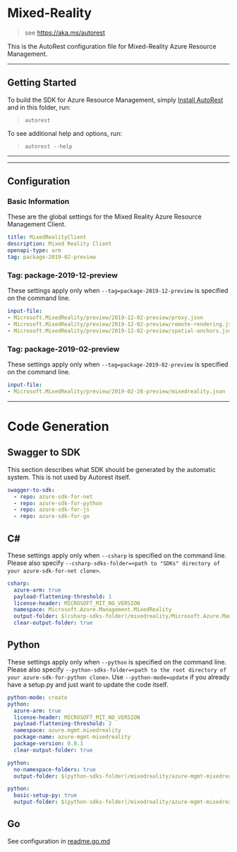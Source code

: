 # Mixed-Reality

> see https://aka.ms/autorest

This is the AutoRest configuration file for Mixed-Reality Azure Resource Management.

---
## Getting Started
To build the SDK for Azure Resource Management, simply [Install AutoRest](https://aka.ms/autorest/install) and in this folder, run:

> `autorest`

To see additional help and options, run:

> `autorest --help`
---

---
## Configuration

### Basic Information
These are the global settings for the Mixed Reality Azure Resource Management Client.

``` yaml
title: MixedRealityClient
description: Mixed Reality Client
openapi-type: arm
tag: package-2019-02-preview
```

### Tag: package-2019-12-preview

These settings apply only when `--tag=package-2019-12-preview` is specified on the command line.

``` yaml $(tag) == 'package-2019-12-preview'
input-file:
- Microsoft.MixedReality/preview/2019-12-02-preview/proxy.json
- Microsoft.MixedReality/preview/2019-12-02-preview/remote-rendering.json
- Microsoft.MixedReality/preview/2019-12-02-preview/spatial-anchors.json
```

### Tag: package-2019-02-preview

These settings apply only when `--tag=package-2019-02-preview` is specified on the command line.

``` yaml $(tag) == 'package-2019-02-preview'
input-file:
- Microsoft.MixedReality/preview/2019-02-28-preview/mixedreality.json
```

---
# Code Generation

## Swagger to SDK

This section describes what SDK should be generated by the automatic system.
This is not used by Autorest itself.

``` yaml $(swagger-to-sdk)
swagger-to-sdk:
  - repo: azure-sdk-for-net
  - repo: azure-sdk-for-python
  - repo: azure-sdk-for-js
  - repo: azure-sdk-for-go
```

## C#

These settings apply only when `--csharp` is specified on the command line.
Please also specify `--csharp-sdks-folder=<path to "SDKs" directory of your azure-sdk-for-net clone>`.

``` yaml $(csharp)
csharp:
  azure-arm: true
  payload-flattening-threshold: 1
  license-header: MICROSOFT_MIT_NO_VERSION
  namespace: Microsoft.Azure.Management.MixedReality
  output-folder: $(csharp-sdks-folder)/mixedreality/Microsoft.Azure.Management.MixedReality/src/Generated
  clear-output-folder: true
```

## Python

These settings apply only when `--python` is specified on the command line.
Please also specify `--python-sdks-folder=<path to the root directory of your azure-sdk-for-python clone>`.
Use `--python-mode=update` if you already have a setup.py and just want to update the code itself.

``` yaml $(python)
python-mode: create
python:
  azure-arm: true
  license-header: MICROSOFT_MIT_NO_VERSION
  payload-flattening-threshold: 2
  namespace: azure.mgmt.mixedreality
  package-name: azure-mgmt-mixedreality
  package-version: 0.0.1
  clear-output-folder: true
```
``` yaml $(python) && $(python-mode) == 'update'
python:
  no-namespace-folders: true
  output-folder: $(python-sdks-folder)/mixedreality/azure-mgmt-mixedreality/azure/mgmt/mixedreality
```
``` yaml $(python) && $(python-mode) == 'create'
python:
  basic-setup-py: true
  output-folder: $(python-sdks-folder)/mixedreality/azure-mgmt-mixedreality
```

## Go

See configuration in [readme.go.md](./readme.go.md)
